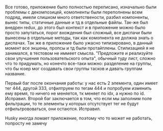 Все готово, приложение было полностью переписано, изначально были проблемы с декомпозицей, комопненты были
переполнены всем подряд, имели слишком много ответствености, разбил компоненты, вынес типы, статичные данные и тд в
отдельные файлы.
Так-же был внедрен redux, до этого был контекст и в приложение можно было просто запутаться, порог
вхождения был сложный, все диспачи были вынесены в отдельные методы, так как комопнента не должна знать о диспачах.
Так же в приложение было ужасно типизировано, в данный момент все экшены, пропсы и тд были протайплены. Стилизацией
я не занимался, в тестовом не иммеет смысла.
"Предложите и реализуйте свои улучшения пользовательского опыта",
обычный туду лист, сложно что то придумать, но конечто все-таки можно: разделение на группы, что бы юзер мог
создавать свои группы тасков и давать группам название.

Первый баг после окончания работы: у нас есть 2 элемента, один имеет тег 444, другой 333, отфилтруем по тегам 444 и
попробуем изменить ему время, то ничего не меняется, тк меняет по idx, а нужно по id. Исправил.
Второй баг заключается в том, что если мы заполним поле фильтрации, то те элементы у которых отсутствует тег не
будут отфильтрововаться, они остаются. Исправил.

Husky иногда ломает приложение, поэтому что то может не работать, попросту не замечу
